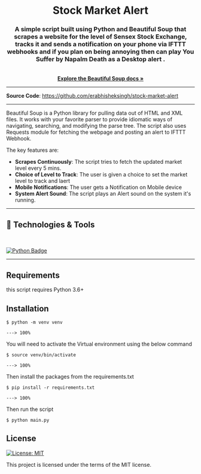 <div align="center">
 <h1>Stock Market Alert</h1>
</div>
<!-- PROJECT LOGO -->
<div align="center">
  <h3 align="center">A simple script built using Python and Beautiful Soup that scrapes a website for the level of Sensex Stock Exchange, tracks it and sends a notification on your phone via IFTTT webhooks
  and if you plan on being annoying then can play You Suffer by Napalm Death as a Desktop alert .</h3>

  <p align="center">
    <br />
    <a href="https://beautiful-soup-4.readthedocs.io/en/latest/"><strong>Explore the Beautiful Soup docs »</strong></a>
    <br/>
  </p>
</div>

---

**Source Code**: <a href="https://github.com/erabhisheksingh/stock-market-alert" target="_blank">https://github.com/erabhisheksingh/stock-market-alert</a>

---

Beautiful Soup is a Python library for pulling data out of HTML and XML files. It works with your favorite parser to provide idiomatic ways of navigating, searching, and modifying the parse tree. The script also uses Requests module for fetching the webpage and posting an alert to IFTTT Webhook.  

The key features are:

* **Scrapes Continuously**: The script tries to fetch the updated market level every 5 mins.
* **Choice of Level to Track**: The user is given a choice to set the market level to track and laert  
* **Mobile Notifications**: The user gets a Notification on Mobile device
* **System Alert Sound**: The script plays an Alert sound on the system it's running.

---

## 🔧 Technologies & Tools
</br>
<p  align='left'>
<a href="https://github.com/erabhisheksingh/"><img src="https://img.shields.io/badge/-Python-white?logo=python&logoColor=blue&style=flat-square" alt="Python Badge"/></a>&nbsp;&nbsp;

---
## **Requirements**

this script requires Python 3.6+


## Installation

```console
$ python -m venv venv

---> 100%
```

You will need to activate the Virtual environment using the below command

```console
$ source venv/bin/activate 

---> 100%
```

Then install the packages from the requirements.txt

```console
$ pip install -r requirements.txt

---> 100%
```

Then run the script

```console
$ python main.py

```

## License

[![License: MIT](https://img.shields.io/badge/License-MIT-blue.svg)](https://opensource.org/licenses/MIT)

This project is licensed under the terms of the MIT license.
